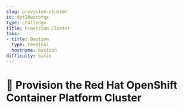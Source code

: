 ```yaml
---
slug: provision-cluster
id: dyt20wscbfqx
type: challenge
title: Provision Cluster
tabs:
- title: Bastion
  type: terminal
  hostname: bastion
difficulty: basic
---
```



👋 Provision the Red Hat OpenShift Container Platform Cluster
   ==========================================================